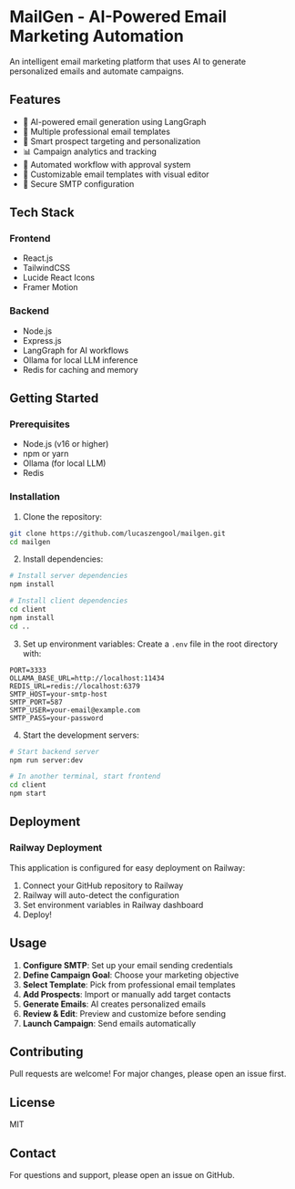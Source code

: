 # MailGen - AI-Powered Email Marketing Automation

An intelligent email marketing platform that uses AI to generate personalized emails and automate campaigns.

## Features

- 🤖 AI-powered email generation using LangGraph
- 📧 Multiple professional email templates
- 🎯 Smart prospect targeting and personalization
- 📊 Campaign analytics and tracking
- 🔄 Automated workflow with approval system
- 🎨 Customizable email templates with visual editor
- 🔐 Secure SMTP configuration

## Tech Stack

### Frontend
- React.js
- TailwindCSS
- Lucide React Icons
- Framer Motion

### Backend
- Node.js
- Express.js
- LangGraph for AI workflows
- Ollama for local LLM inference
- Redis for caching and memory

## Getting Started

### Prerequisites
- Node.js (v16 or higher)
- npm or yarn
- Ollama (for local LLM)
- Redis

### Installation

1. Clone the repository:
```bash
git clone https://github.com/lucaszengool/mailgen.git
cd mailgen
```

2. Install dependencies:
```bash
# Install server dependencies
npm install

# Install client dependencies
cd client
npm install
cd ..
```

3. Set up environment variables:
Create a `.env` file in the root directory with:
```env
PORT=3333
OLLAMA_BASE_URL=http://localhost:11434
REDIS_URL=redis://localhost:6379
SMTP_HOST=your-smtp-host
SMTP_PORT=587
SMTP_USER=your-email@example.com
SMTP_PASS=your-password
```

4. Start the development servers:
```bash
# Start backend server
npm run server:dev

# In another terminal, start frontend
cd client
npm start
```

## Deployment

### Railway Deployment

This application is configured for easy deployment on Railway:

1. Connect your GitHub repository to Railway
2. Railway will auto-detect the configuration
3. Set environment variables in Railway dashboard
4. Deploy!

## Usage

1. **Configure SMTP**: Set up your email sending credentials
2. **Define Campaign Goal**: Choose your marketing objective
3. **Select Template**: Pick from professional email templates
4. **Add Prospects**: Import or manually add target contacts
5. **Generate Emails**: AI creates personalized emails
6. **Review & Edit**: Preview and customize before sending
7. **Launch Campaign**: Send emails automatically

## Contributing

Pull requests are welcome! For major changes, please open an issue first.

## License

MIT

## Contact

For questions and support, please open an issue on GitHub.
